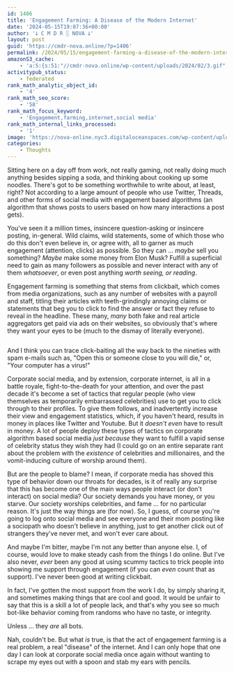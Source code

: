 ```yaml
---
id: 1406
title: 'Engagement Farming: A Disease of the Modern Internet'
date: '2024-05-15T19:07:36+00:00'
author: '𐕣 C M D R ░ NOVA 𐕣'
layout: post
guid: 'https://cmdr-nova.online/?p=1406'
permalink: /2024/05/15/engagement-farming-a-disease-of-the-modern-internet/
amazonS3_cache:
    - 'a:5:{s:51:"//cmdr-nova.online/wp-content/uploads/2024/02/3.gif";a:1:{s:9:"timestamp";i:1715872887;}s:57:"//cmdr-nova.online/wp-content/uploads/2024/02/NoAi_01.png";a:1:{s:9:"timestamp";i:1721690763;}s:67:"//cmdr-nova.online/wp-content/uploads/2024/02/721ac29ea9cbae00.jpeg";a:1:{s:9:"timestamp";i:1715867926;}s:57:"//cmdr-nova.online/wp-content/uploads/2024/05/image-4.png";a:2:{s:2:"id";i:1407;s:11:"source_type";s:13:"media-library";}s:89:"//nova-online.nyc3.digitaloceanspaces.com/wp-content/uploads/2024/05/15184236/image-4.png";a:2:{s:2:"id";i:1407;s:11:"source_type";s:13:"media-library";}}'
activitypub_status:
    - federated
rank_math_analytic_object_id:
    - '4'
rank_math_seo_score:
    - '58'
rank_math_focus_keyword:
    - 'Engagement,farming,internet,social media'
rank_math_internal_links_processed:
    - '1'
image: 'https://nova-online.nyc3.digitaloceanspaces.com/wp-content/uploads/2024/05/15190439/engagement_farm.jpg'
categories:
    - Thoughts
---
```


<!-- wp:paragraph -->
<p>Sitting here on a day off from work, not really gaming, not really doing much anything besides sipping a soda, and thinking about cooking up some noodles. There's got to be something worthwhile to write about, at least, right? Not according to a large amount of people who use Twitter, Threads, and other forms of social media with engagement based algorithms (an algorithm that shows posts to users based on how many interactions a post gets).</p>
<!-- /wp:paragraph -->

<!-- wp:paragraph -->
<p>You've seen it a million times, insincere question-asking or insincere posting, in-general. Wild claims, wild statements, some of which those who do this don't even believe in, or agree with, all to garner as much engagement (attention, clicks) as possible. So they can ... <em>maybe</em> sell you something? <em>Maybe</em> make some money from Elon Musk? Fulfill a superficial need to gain as many followers as possible and never interact with any of them <em>whatsoever</em>, or even post anything <em>worth seeing, or reading</em>.</p>
<!-- /wp:paragraph -->

<!-- wp:paragraph -->
<p>Engagement farming is something that stems from clickbait, which comes from media organizations, such as any number of websites with a payroll and staff, titling their articles with teeth-grindingly annoying claims or statements that beg you to click to find the answer or fact they refuse to reveal in the headline. These many, <em>many</em> both fake and real article aggregators get paid via ads on their websites, so obviously that's where they want your eyes to be (much to the dismay of literally everyone).</p>
<!-- /wp:paragraph -->

<!-- wp:image {"id":1407,"sizeSlug":"full","linkDestination":"none"} -->
<figure class="wp-block-image size-full"><img src="https://cmdr-nova.online/wp-content/uploads/2024/05/image-4.png" alt="" class="wp-image-1407"/></figure>
<!-- /wp:image -->

<!-- wp:paragraph -->
<p>And I think you can trace click-baiting all the way back to the nineties with spam e-mails such as, "Open this or someone close to you will die," or, "Your computer has a virus!"</p>
<!-- /wp:paragraph -->

<!-- wp:paragraph -->
<p>Corporate social media, and by extension, corporate internet, is all in a battle royale, fight-to-the-death for your attention, and over the past decade it's become a set of tactics that regular people (who view themselves as temporarily embarrassed celebrities) use to get you to click through to their profiles. To give them follows, and inadvertently increase their view and engagement statistics, which, if you haven't heard, results in money in places like Twitter and Youtube. But it <em>doesn't even</em> have to result in money. A lot of people deploy these types of tactics on corporate algorithm based social media <em>just because</em> they want to fulfill a vapid sense of celebrity status they wish they had (I could go on an entire separate rant about the problem with the <em>existence </em>of celebrities and millionaires, and the vomit-inducing culture of worship around them).</p>
<!-- /wp:paragraph -->

<!-- wp:paragraph -->
<p>But are the people to blame? I mean, if corporate media has shoved this type of behavior down our throats for decades, is it of really any surprise that this has become one of the main ways people interact (or don't interact) on social media? Our society demands you have money, or you starve. Our society worships celebrities, and fame ... for no particular reason. It's just the way things are (for now). So, I guess, of course you're going to log onto social media and see everyone and their mom posting like a sociopath who doesn't believe in anything, just to get another click out of strangers they've never met, and won't ever care about.</p>
<!-- /wp:paragraph -->

<!-- wp:paragraph -->
<p>And maybe I'm bitter, maybe I'm not any better than anyone else. I, of course, would love to make steady cash from the things I do online. But I've also never, <em>ever</em> been any good at using scummy tactics to trick people into showing me support through engagement (if you can <em>even</em> count that as support). I've never been good at writing clickbait.</p>
<!-- /wp:paragraph -->

<!-- wp:paragraph -->
<p>In fact, I've gotten the most support from the work I do, by simply sharing it, and sometimes making things that are cool and good. It would be unfair to say that this is a skill a lot of people lack, and that's why you see so much bot-like behavior coming from randoms who have no taste, or integrity.</p>
<!-- /wp:paragraph -->

<!-- wp:paragraph -->
<p>Unless ... they <em>are</em> all bots.</p>
<!-- /wp:paragraph -->

<!-- wp:paragraph -->
<p>Nah, couldn't be. But what <em>is</em> true, is that the act of engagement farming is a real problem, a real "disease" of the internet. And I can only hope that one day I can look at corporate social media once again without wanting to scrape my eyes out with a spoon and stab my ears with pencils.</p>
<!-- /wp:paragraph -->